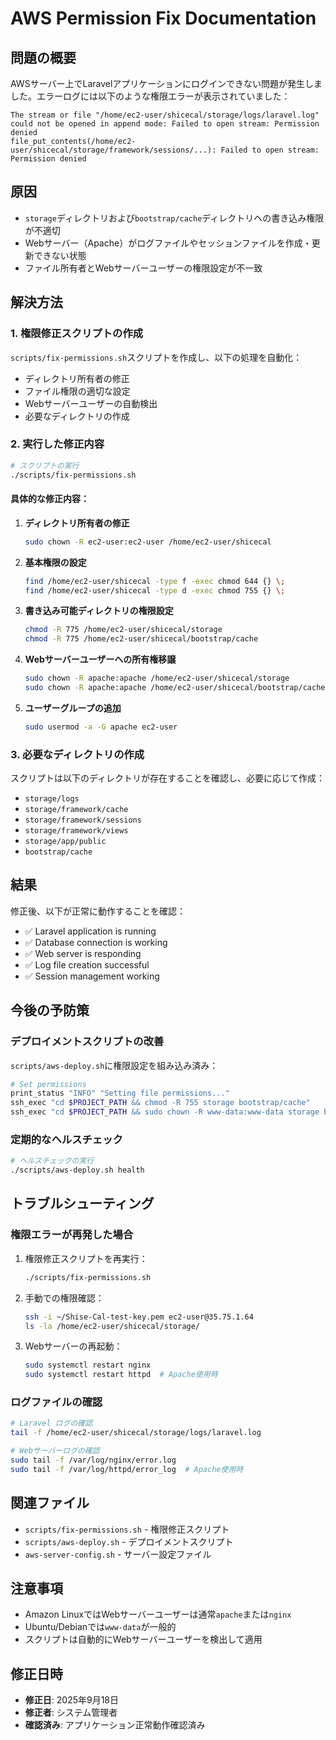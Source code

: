 # AWS Permission Fix Documentation

## 問題の概要

AWSサーバー上でLaravelアプリケーションにログインできない問題が発生しました。エラーログには以下のような権限エラーが表示されていました：

```
The stream or file "/home/ec2-user/shicecal/storage/logs/laravel.log" could not be opened in append mode: Failed to open stream: Permission denied
file_put_contents(/home/ec2-user/shicecal/storage/framework/sessions/...): Failed to open stream: Permission denied
```

## 原因

- `storage`ディレクトリおよび`bootstrap/cache`ディレクトリへの書き込み権限が不適切
- Webサーバー（Apache）がログファイルやセッションファイルを作成・更新できない状態
- ファイル所有者とWebサーバーユーザーの権限設定が不一致

## 解決方法

### 1. 権限修正スクリプトの作成

`scripts/fix-permissions.sh`スクリプトを作成し、以下の処理を自動化：

- ディレクトリ所有者の修正
- ファイル権限の適切な設定
- Webサーバーユーザーの自動検出
- 必要なディレクトリの作成

### 2. 実行した修正内容

```bash
# スクリプトの実行
./scripts/fix-permissions.sh
```

#### 具体的な修正内容：

1. **ディレクトリ所有者の修正**
   ```bash
   sudo chown -R ec2-user:ec2-user /home/ec2-user/shicecal
   ```

2. **基本権限の設定**
   ```bash
   find /home/ec2-user/shicecal -type f -exec chmod 644 {} \;
   find /home/ec2-user/shicecal -type d -exec chmod 755 {} \;
   ```

3. **書き込み可能ディレクトリの権限設定**
   ```bash
   chmod -R 775 /home/ec2-user/shicecal/storage
   chmod -R 775 /home/ec2-user/shicecal/bootstrap/cache
   ```

4. **Webサーバーユーザーへの所有権移譲**
   ```bash
   sudo chown -R apache:apache /home/ec2-user/shicecal/storage
   sudo chown -R apache:apache /home/ec2-user/shicecal/bootstrap/cache
   ```

5. **ユーザーグループの追加**
   ```bash
   sudo usermod -a -G apache ec2-user
   ```

### 3. 必要なディレクトリの作成

スクリプトは以下のディレクトリが存在することを確認し、必要に応じて作成：

- `storage/logs`
- `storage/framework/cache`
- `storage/framework/sessions`
- `storage/framework/views`
- `storage/app/public`
- `bootstrap/cache`

## 結果

修正後、以下が正常に動作することを確認：

- ✅ Laravel application is running
- ✅ Database connection is working
- ✅ Web server is responding
- ✅ Log file creation successful
- ✅ Session management working

## 今後の予防策

### デプロイメントスクリプトの改善

`scripts/aws-deploy.sh`に権限設定を組み込み済み：

```bash
# Set permissions
print_status "INFO" "Setting file permissions..."
ssh_exec "cd $PROJECT_PATH && chmod -R 755 storage bootstrap/cache"
ssh_exec "cd $PROJECT_PATH && sudo chown -R www-data:www-data storage bootstrap/cache" || true
```

### 定期的なヘルスチェック

```bash
# ヘルスチェックの実行
./scripts/aws-deploy.sh health
```

## トラブルシューティング

### 権限エラーが再発した場合

1. 権限修正スクリプトを再実行：
   ```bash
   ./scripts/fix-permissions.sh
   ```

2. 手動での権限確認：
   ```bash
   ssh -i ~/Shise-Cal-test-key.pem ec2-user@35.75.1.64
   ls -la /home/ec2-user/shicecal/storage/
   ```

3. Webサーバーの再起動：
   ```bash
   sudo systemctl restart nginx
   sudo systemctl restart httpd  # Apache使用時
   ```

### ログファイルの確認

```bash
# Laravel ログの確認
tail -f /home/ec2-user/shicecal/storage/logs/laravel.log

# Webサーバーログの確認
sudo tail -f /var/log/nginx/error.log
sudo tail -f /var/log/httpd/error_log  # Apache使用時
```

## 関連ファイル

- `scripts/fix-permissions.sh` - 権限修正スクリプト
- `scripts/aws-deploy.sh` - デプロイメントスクリプト
- `aws-server-config.sh` - サーバー設定ファイル

## 注意事項

- Amazon LinuxではWebサーバーユーザーは通常`apache`または`nginx`
- Ubuntu/Debianでは`www-data`が一般的
- スクリプトは自動的にWebサーバーユーザーを検出して適用

## 修正日時

- **修正日**: 2025年9月18日
- **修正者**: システム管理者
- **確認済み**: アプリケーション正常動作確認済み